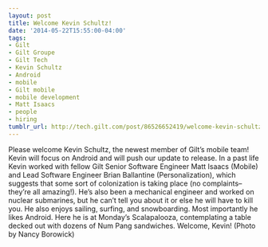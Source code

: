 ```yaml
---
layout: post
title: Welcome Kevin Schultz!
date: '2014-05-22T15:55:00-04:00'
tags:
- Gilt
- Gilt Groupe
- Gilt Tech
- Kevin Schultz
- Android
- mobile
- Gilt mobile
- mobile development
- Matt Isaacs
- people
- hiring
tumblr_url: http://tech.gilt.com/post/86526652419/welcome-kevin-schultz
---
```


Please welcome Kevin Schultz, the newest member of Gilt’s mobile team! Kevin will focus on Android and will push our update to release.
In a past life Kevin worked with fellow Gilt Senior Software Engineer Matt Isaacs (Mobile) and Lead Software Engineer Brian Ballantine (Personalization), which suggests that some sort of colonization is taking place (no complaints–they’re all amazing!). He’s also been a mechanical engineer and worked on nuclear submarines, but he can’t tell you about it or else he will have to kill you. He also enjoys sailing, surfing, and snowboarding. Most importantly he likes Android. Here he is at Monday’s Scalapalooza, contemplating a table decked out with dozens of Num Pang sandwiches. Welcome, Kevin! (Photo by Nancy Borowick)
